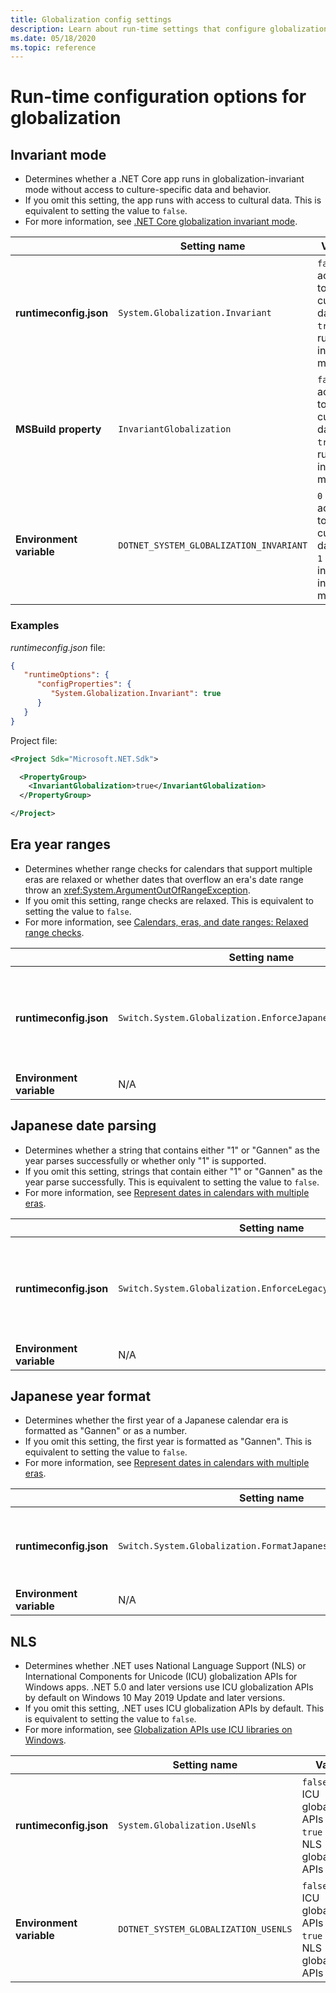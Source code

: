 ```yaml
---
title: Globalization config settings
description: Learn about run-time settings that configure globalization aspects of a .NET Core app, for example, how it parses Japanese dates.
ms.date: 05/18/2020
ms.topic: reference
---
```

# Run-time configuration options for globalization

## Invariant mode

- Determines whether a .NET Core app runs in globalization-invariant mode without access to culture-specific data and behavior.
- If you omit this setting, the app runs with access to cultural data. This is equivalent to setting the value to `false`.
- For more information, see [.NET Core globalization invariant mode](https://github.com/dotnet/runtime/blob/master/docs/design/features/globalization-invariant-mode.md).

| | Setting name | Values |
| - | - | - |
| **runtimeconfig.json** | `System.Globalization.Invariant` | `false` - access to cultural data<br/>`true` - run in invariant mode |
| **MSBuild property** | `InvariantGlobalization` | `false` - access to cultural data<br/>`true` - run in invariant mode |
| **Environment variable** | `DOTNET_SYSTEM_GLOBALIZATION_INVARIANT` | `0` - access to cultural data<br/>`1` - run in invariant mode |

### Examples

*runtimeconfig.json* file:

```json
{
   "runtimeOptions": {
      "configProperties": {
         "System.Globalization.Invariant": true
      }
   }
}
```

Project file:

```xml
<Project Sdk="Microsoft.NET.Sdk">

  <PropertyGroup>
    <InvariantGlobalization>true</InvariantGlobalization>
  </PropertyGroup>

</Project>
```

## Era year ranges

- Determines whether range checks for calendars that support multiple eras are relaxed or whether dates that overflow an era's date range throw an <xref:System.ArgumentOutOfRangeException>.
- If you omit this setting, range checks are relaxed. This is equivalent to setting the value to `false`.
- For more information, see [Calendars, eras, and date ranges: Relaxed range checks](../../standard/datetime/working-with-calendars.md#calendars-eras-and-date-ranges-relaxed-range-checks).

| | Setting name | Values |
| - | - | - |
| **runtimeconfig.json** | `Switch.System.Globalization.EnforceJapaneseEraYearRanges` | `false` - relaxed range checks<br/>`true` - overflows cause an exception |
| **Environment variable** | N/A | N/A |

## Japanese date parsing

- Determines whether a string that contains either "1" or "Gannen" as the year parses successfully or whether only "1" is supported.
- If you omit this setting, strings that contain either "1" or "Gannen" as the year parse successfully. This is equivalent to setting the value to `false`.
- For more information, see [Represent dates in calendars with multiple eras](../../standard/datetime/working-with-calendars.md#represent-dates-in-calendars-with-multiple-eras).

| | Setting name | Values |
| - | - | - |
| **runtimeconfig.json** | `Switch.System.Globalization.EnforceLegacyJapaneseDateParsing` | `false` - "Gannen" or "1" is supported<br/>`true` - only "1" is supported |
| **Environment variable** | N/A | N/A |

## Japanese year format

- Determines whether the first year of a Japanese calendar era is formatted as "Gannen" or as a number.
- If you omit this setting, the first year is formatted as "Gannen". This is equivalent to setting the value to `false`.
- For more information, see [Represent dates in calendars with multiple eras](../../standard/datetime/working-with-calendars.md#represent-dates-in-calendars-with-multiple-eras).

| | Setting name | Values |
| - | - | - |
| **runtimeconfig.json** | `Switch.System.Globalization.FormatJapaneseFirstYearAsANumber` | `false` - format as "Gannen"<br/>`true` - format as number |
| **Environment variable** | N/A | N/A |

## NLS

- Determines whether .NET uses National Language Support (NLS) or International Components for Unicode (ICU) globalization APIs for Windows apps. .NET 5.0 and later versions use ICU globalization APIs by default on Windows 10 May 2019 Update and later versions.
- If you omit this setting, .NET uses ICU globalization APIs by default. This is equivalent to setting the value to `false`.
- For more information, see [Globalization APIs use ICU libraries on Windows](../compatibility/globalization/5.0/icu-globalization-api.md).

| | Setting name | Values | Introduced |
| - | - | - | - |
| **runtimeconfig.json** | `System.Globalization.UseNls` | `false` - Use ICU globalization APIs<br/>`true` - Use NLS globalization APIs | .NET 5.0 |
| **Environment variable** | `DOTNET_SYSTEM_GLOBALIZATION_USENLS` | `false` - Use ICU globalization APIs<br/>`true` - Use NLS globalization APIs | .NET 5.0 |
